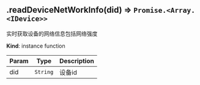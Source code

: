 <a name="module_miot/Device--module.exports..IDevice+readDeviceNetWorkInfo"></a>

## .readDeviceNetWorkInfo(did) ⇒ <code>Promise.&lt;Array.&lt;IDevice&gt;&gt;</code>
实时获取设备的网络信息包括网络强度

**Kind**: instance function  

| Param | Type | Description |
| --- | --- | --- |
| did | <code>String</code> | 设备id |


